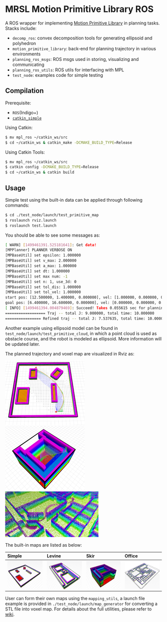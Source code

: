 MRSL Motion Primitive Library ROS
=====================
A ROS wrapper for implementing [Motion Primitive Library](https://sikang.github.io/motion_primitive_library/) in planning tasks. Stacks include:
  - `decomp_ros`: convex decomposition tools for generating ellipsoid and polyhedron
  - `motion_primitive_library`: back-end for planning trajectory in various environments
  - `planning_ros_msgs`: ROS msgs used in storing, visualizing and communicating 
  - `planning_ros_utils`: ROS utils for interfacing with MPL
  - `test_node`: examples code for simple testing

## Compilation
Prerequisite:
  - `ROS`(Indigo+)
  - [`catkin_simple`](https://github.com/catkin/catkin_simple)

Using Catkin:
```sh
$ mv mpl_ros ~/catkin_ws/src
$ cd ~/catkin_ws & catkin_make -DCMAKE_BUILD_TYPE=Release
```
Using Catkin Tools:
```sh
$ mv mpl_ros ~/catkin_ws/src
$ catkin config -DCMAKE_BUILD_TYPE=Release
$ cd ~/catkin_ws & catkin build
```
## Usage
Simple test using the built-in data can be applied through following commands:
```sh
$ cd ./test_node/launch/test_primitive_map
$ roslaunch rviz.launch
$ roslaunch test.launch
```

You should be able to see some messages as:
```sh
[ WARN] [1499461391.525181641]: Get data!
[MPPlanner] PLANNER VERBOSE ON
[MPBaseUtil] set epsilon: 1.000000
[MPBaseUtil] set v_max: 2.000000
[MPBaseUtil] set a_max: 1.000000
[MPBaseUtil] set dt: 1.000000
[MPBaseUtil] set max num: -1
[MPBaseUtil] set n: 1, use_3d: 0
[MPBaseUtil] set tol_dis: 1.000000
[MPBaseUtil] set tol_vel: 1.000000
start pos: [12.500000, 1.400000, 0.000000], vel: [1.000000, 0.000000, 0.000000], acc: [0.000000, 0.000000, 0.000000]
goal pos: [6.400000, 16.600000, 0.000000], vel: [0.000000, 0.000000, 0.000000], acc: [0.000000, 0.000000, 0.000000]
[ INFO] [1499461394.004879469]: Succeed! Takes 0.055615 sec for planning, expand [727] nodes
================== Traj -- total J: 9.000000, total time: 10.000000
================ Refined traj -- total J: 7.537635, total time: 10.000000
```
Another example using ellipsoid model can be found in `test_node/launch/test_primitive_cloud`, in which a point cloud is used as obstacle course, and the robot is modeled as ellipsoid. More information will be updated later. 

The planned trajectory and voxel map are visualized in Rviz as:

<img src="./test_node/samples/sample1.png" width="256"> <img src="./test_node/samples/sample2.png" width="256"> <img src="./test_node/samples/sample3.png" width="300"> 

The built-in maps are listed as below:

Simple | Levine | Skir | Office
:----- | :----- | :--- | :-----
<img src="./test_node/maps/simple/simple.png" width="128"> |<img src="./test_node/maps/levine/levine.png" width="128"> |<img src="./test_node/maps/skir/skir.png" width="128"> |<img src="./test_node/maps/office/office.png" width="128"> 

User can form their own maps using the `mapping_utils`, a launch file example is provided in `./test_node/launch/map_generator` for converting a STL file into voxel map. 
For details about the full utilities, please refer to [wiki](https://github.com/sikang/mpl_ros/wiki).

